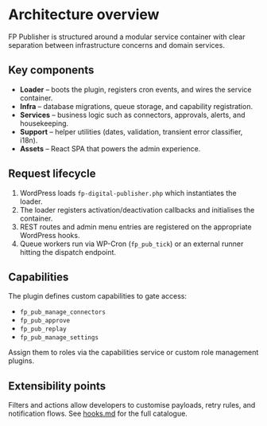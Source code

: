 # Architecture overview

FP Publisher is structured around a modular service container with clear separation between infrastructure concerns and domain services.

## Key components

* **Loader** – boots the plugin, registers cron events, and wires the service container.
* **Infra** – database migrations, queue storage, and capability registration.
* **Services** – business logic such as connectors, approvals, alerts, and housekeeping.
* **Support** – helper utilities (dates, validation, transient error classifier, i18n).
* **Assets** – React SPA that powers the admin experience.

## Request lifecycle

1. WordPress loads `fp-digital-publisher.php` which instantiates the loader.
2. The loader registers activation/deactivation callbacks and initialises the container.
3. REST routes and admin menu entries are registered on the appropriate WordPress hooks.
4. Queue workers run via WP-Cron (`fp_pub_tick`) or an external runner hitting the dispatch endpoint.

## Capabilities

The plugin defines custom capabilities to gate access:

* `fp_pub_manage_connectors`
* `fp_pub_approve`
* `fp_pub_replay`
* `fp_pub_manage_settings`

Assign them to roles via the capabilities service or custom role management plugins.

## Extensibility points

Filters and actions allow developers to customise payloads, retry rules, and notification flows. See [hooks.md](hooks.md) for the full catalogue.
